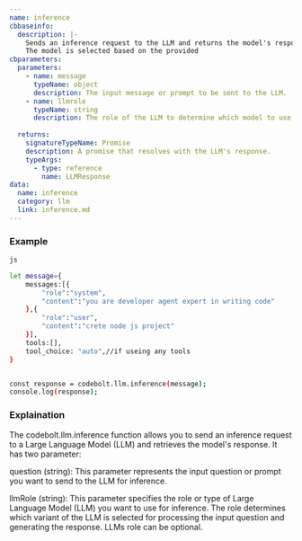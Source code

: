 ```yaml
---
name: inference
cbbaseinfo:
  description: |-
    Sends an inference request to the LLM and returns the model's response.
    The model is selected based on the provided 
cbparameters:
  parameters:
    - name: message
      typeName: object
      description: The input message or prompt to be sent to the LLM.
    - name: llmrole
      typeName: string
      description: The role of the LLM to determine which model to use
      
  returns:
    signatureTypeName: Promise
    description: A promise that resolves with the LLM's response.
    typeArgs:
      - type: reference
        name: LLMResponse
data:
  name: inference
  category: llm
  link: inference.md
---
```

<CBBaseInfo/> 
 <CBParameters/>

### Example 

```bash
js 

let message={
    messages:[{
        "role":"system",
        "content":"you are developer agent expert in writing code"
    },{
        "role":"user",
        "content":"crete node js project"
    }],
    tools:[],
    tool_choice: "auto",//if useing any tools
}


const response = codebolt.llm.inference(message);
console.log(response);

```



### Explaination

The codebolt.llm.inference function allows you to send an inference request to a Large Language Model (LLM) and retrieves the model's response. It has two parameter: 

question (string): This parameter represents the input question or prompt you want to send to the LLM for inference.

llmRole (string): This parameter specifies the role or type of Large Language Model (LLM) you want to use for inference. The role determines which variant of the LLM is selected for processing the input question and generating the response. LLMs role can be optional.